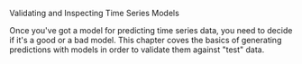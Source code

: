 Validating and Inspecting Time Series Models

Once you've got a model for predicting time series data, you need to decide if it's a good or a bad model. This chapter coves the basics of generating predictions with models in order to validate them against "test" data.
